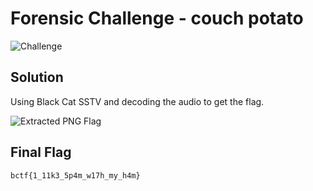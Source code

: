 # Forensic Challenge - couch potato
![Challenge](https://github.com/x03ee/CTF-Writeup/blob/main/2024/BuckeyeCTF-2024/forensic/couch%20potato/challenge.PNG)

## Solution
Using Black Cat SSTV and decoding the audio to get the flag.

![Extracted PNG Flag](https://github.com/x03ee/CTF-Writeup/blob/main/2024/BuckeyeCTF-2024/forensic/couch%20potato/flag.PNG)

## Final Flag
```
bctf{1_11k3_5p4m_w17h_my_h4m}
```
